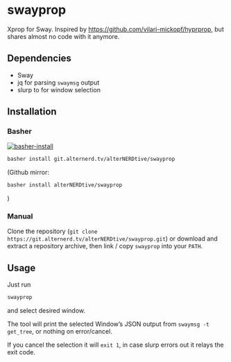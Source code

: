 # swayprop

Xprop for Sway. Inspired by https://github.com/vilari-mickopf/hyprprop, but 
shares almost no code with it anymore.

## Dependencies

- Sway
- jq for parsing `swaymsg` output
- slurp to for window selection

## Installation

### Basher

[![basher-install](https://www.basher.it/assets/logo/basher_install.svg)](https://www.basher.it/package/)

```bash
basher install git.alternerd.tv/alterNERDtive/swayprop
```
(Github mirror:
```bash
basher install alterNERDtive/swayprop
```
)

### Manual

Clone the repository (`git clone 
https://git.alternerd.tv/alterNERDtive/swayprop.git`) or download and extract 
a repository archive, then link / copy `swayprop` into your `PATH`.

## Usage

Just run
```bash
swayprop
```
and select desired window.

The tool will print the selected Window’s JSON output from `swaymsg -t 
get_tree`, or nothing on error/cancel.

If you cancel the selection it will `exit 1`, in case slurp errors out it relays 
the exit code.
